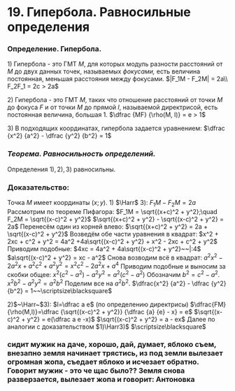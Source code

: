 # 19. Гипербола. Равносильные определения

### Определение. Гипербола.
$1)~$Гипербола - это ГМТ $M$, для которых модуль разности расстояний от $M$ до двух данных точек, называемых *фокусами,* есть величина постоянная, меньшая расстояния между фокусами.
$|F_1M - F_2M| = 2a\\
F_2F_1 = 2c > 2a$

$2)~$Гипербола - это ГМТ $M$, таких что отношение расстояний от точки $M$ до фокуса $F$ и от точки $M$ до прямой $l$, называемой директрисой, есть постоянная величина, большая 1.
$\dfrac {MF} {\rho(M, l)} = e > 1$

$3)~$В подходящих координатах, гипербола задается уравнением:
 $\dfrac {x^2} {a^2} - \dfrac {y^2} {b^2} = 1$

### *Теорема. Равносильность определений.*
Определения $1), 2), 3)$ равносильны.

### Доказательство:
Точка $M$ имеет координаты $(x;y)$.
$1)$ $\Harr$ $3)$:
$F_1M - F_2M = 2a$
Рассмотрим по теореме Пифагора:
$F_1M = \sqrt{(x+c)^2 + y^2};\quad
F_2M = \sqrt{(x-c)^2 + y^2}$
$\sqrt{(x+c)^2 + y^2} - \sqrt{(x-c)^2 + y^2} = 2a$
Перенесём один из корней влево:
$\sqrt{(x+c)^2 + y^2} = 2a + \sqrt{(x-c)^2 + y^2}$
Возведём обе части уравнения в квадрат:
$x^2 + 2xc + c^2 + y^2 = 4a^2 +4a\sqrt{(x-c)^2 + y^2} + x^2 - 2xc + c^2 + y^2$
Приводим подобные:
$4xc = 4a^2 + 4a\sqrt{(x-c)^2 + y^2}~~|:4$
$a\sqrt{(x-c)^2 + y^2} = xc - a^2$
Снова возводим всё в квадрат:
$a^2x^2 - 2a^2x + a^2c^2 + a^2y^2 =x^2c^2 - 2a^2x + a^4$
Приводим подобные и выносим за скобки общее:
$x^2(c^2-a^2) - a^2y^2 = a^2(c^2-a^2)$
Обозначим $b^2 = c^2 - a^2$.
$x^2b^2 - a^2y^2 = a^2b^2$
Поделим все на $a^2b^2$.
$\dfrac{x^2} {a^2} - \dfrac {y^2}{b^2} = 1~~\scriptsize\blacksquare$

$2)$$~\Harr~$$3)$:
$l=\dfrac a e$ (по определению директрисы)
$\dfrac{FM}{\rho(M,l)}=\dfrac {\sqrt{(x-c)^2 + y^2}} {\dfrac {a} {e} - x} = e$
$\sqrt{(x-c)^2 + y^2} = e(\dfrac a e -x)$
$\sqrt{(x-c)^2 + y^2} = a - ex$
Далее по аналогии с доказательством $1)\Harr3)$ $\scriptsize\blacksquare$

### сидит мужик на даче, хорошо, дай, думает, яблоко съем, внезапно земля начинает трястись, из под земли вылезает огромная жопа, съедает яблоко и исчезает обратно. Говорит мужик - это че щас было?? Земля снова разверзается, вылезает жопа и говорит: Антоновка